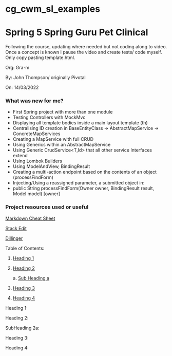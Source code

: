 # cg_cwm_sl_examples

# Spring 5 Spring Guru Pet Clinical
Following the course, updating where needed but not coding along to video. Once a
concept is known I pause the video and create tests/ code myself. Only copy pasting
template.html.

Org: Gra-m

By: John Thompson/ originally Pivotal 

On: 14/03/2022
### What was new for me? 
* First Spring project with more than one module
* Testing Controllers with MockMvc
* Displaying all template bodies inside a main layout template (th)
* Centralising ID creation in BaseEntityClass -> AbstractMapService -> ConcreteMapServices
* Creating a MapService with full CRUD
* Using Generics within an AbstractMapService
* Using Generic CrudService<T,Id> that all other service Interfaces extend
* Using Lombok Builders
* Using ModelAndView, BindingResult
* Creating a multi-action endpoint based on the contents of an object (processFindForm)
* Injecting/Using a reassigned parameter, a submitted object in:
* public String processFindForm(Owner owner, BindingResult result, Model model) [owner]

### Project resources used or useful

[Markdown Cheat Sheet](https://github.com/adam-p/markdown-here/wiki/Markdown-Cheatsheet "Adam P")

[Stack Edit](https://stackedit.io "31/08")

[Dillinger](https://dillinger.io "until you are off of visible page..")

Table of Contents:

1. [Heading 1](#1)
2. [Heading 2](#2)

   a. [Sub Heading a](#2a)
3. [Heading 3](#3)
4. [Heading 4](#4)

<a id="1"></a>
Heading 1:

<a id="2"></a>
Heading 2:

<a id="2a"></a>
SubHeading 2a:

<a id="3"></a>
Heading 3:

<a id="4"></a>
Heading 4:
    